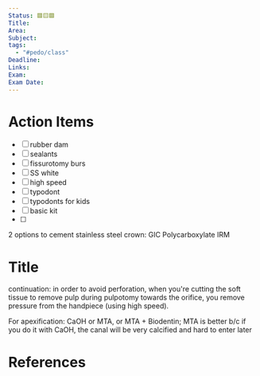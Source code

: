```yaml
---
Status: 🟥🟨🟩
Title: 
Area: 
Subject: 
tags:
  - "#pedo/class"
Deadline: 
Links: 
Exam: 
Exam Date:
---
```

# Action Items
- [ ] rubber dam
- [ ] sealants
- [ ] fissurotomy burs
- [ ] SS white 
- [ ] high speed 
- [ ] typodont
- [ ] typodonts for kids
- [ ] basic kit
- [ ] 

2 options to cement stainless steel crown:
GIC
Polycarboxylate 
IRM
# Title

continuation: in order to avoid perforation, when you're cutting the soft tissue to remove pulp during pulpotomy towards the orifice, you remove pressure from the handpiece (using high speed).  

For apexification: CaOH or MTA, or MTA + Biodentin; MTA is better b/c if you do it with CaOH, the canal will be very calcified and hard to enter later

# References

